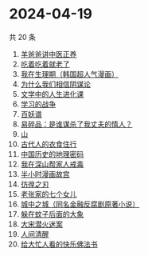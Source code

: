 # 2024-04-19

共 20 条

<!-- BEGIN WEREAD -->
<!-- 最后更新时间 2024-04-19 05:01:07 +0800 -->
1. [羊爸爸讲中医正养](https://weread.qq.com/web/bookDetail/07232a00813ab83a7g0109ab)
1. [吃着吃着就老了](https://weread.qq.com/web/bookDetail/a0b32400813ab8babg0111ca)
1. [我在生理期（韩国超人气漫画）](https://weread.qq.com/web/bookDetail/a6732370813ab8bb3g012206)
1. [为什么我们相信阴谋论](https://weread.qq.com/web/bookDetail/5da32ca0813ab8bc3g015a3c)
1. [文学中的人生进化课](https://weread.qq.com/web/bookDetail/60532fe0813ab7dc3g0127f3)
1. [学习的战争](https://weread.qq.com/web/bookDetail/c6a321c0813ab801ag011934)
1. [百妖谱](https://weread.qq.com/web/bookDetail/0803206071e91694080b9d4)
1. [易碎品：是谁谋杀了我丈夫的情人？](https://weread.qq.com/web/bookDetail/82032500813ab8bacg016238)
1. [山](https://weread.qq.com/web/bookDetail/ac132cd071a2727bac1b359)
1. [古代人的衣食住行](https://weread.qq.com/web/bookDetail/6ba32080813ab8b82g014a38)
1. [中国历史的地理密码](https://weread.qq.com/web/bookDetail/94f32730813ab859cg017e26)
1. [我在深山帮家人戒毒](https://weread.qq.com/web/bookDetail/cce32280813ab8b38g010a15)
1. [半小时漫画故宫](https://weread.qq.com/web/bookDetail/66e32950813ab82dag011457)
1. [彷徨之刃](https://weread.qq.com/web/bookDetail/e44327d05c7edee44530f9e)
1. [老张家的七个女儿](https://weread.qq.com/web/bookDetail/12332100813ab8b6cg0155cf)
1. [城中之城（同名金融反腐剧原著小说）](https://weread.qq.com/web/bookDetail/0fc32ea0813ab6c13g012065)
1. [躲在蚊子后面的大象](https://weread.qq.com/web/bookDetail/bfc32800813ab883bg0165f3)
1. [大宋潜火迷案](https://weread.qq.com/web/bookDetail/b7f32560813ab8b31g013dd1)
1. [人间清醒](https://weread.qq.com/web/bookDetail/10832840726b36101088487)
1. [给大忙人看的快乐佛法书](https://weread.qq.com/web/bookDetail/92b32b00813ab8ba3g016193)
<!-- END WEREAD -->